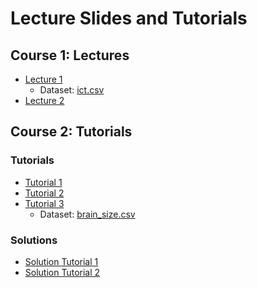 # Lecture Slides and Tutorials

## Course 1: Lectures
- [Lecture 1](./lecture/l1/Lecture_1.html)  
    + Dataset: [ict.csv](./data/ict.csv)
- [Lecture 2](./lecture/l2/Lecture_2.html)

## Course 2: Tutorials
### Tutorials 
- [Tutorial 1](./tutorial/tutorial-1/tutorial_1.html)
- [Tutorial 2](./tutorial/tutorial-2/tutorial_2.html)
- [Tutorial 3](./tutorial/tutorial-3/tutorial_3.html) 
  + Dataset: [brain_size.csv](./data/brain_size.csv) 

### Solutions 
- [Solution Tutorial 1](./tutorial/tutorial-1-solution/tutorial_1_solution.html)
- [Solution Tutorial 2](./tutorial/tutorial-2-solution/tutorial_2_solution.html)
